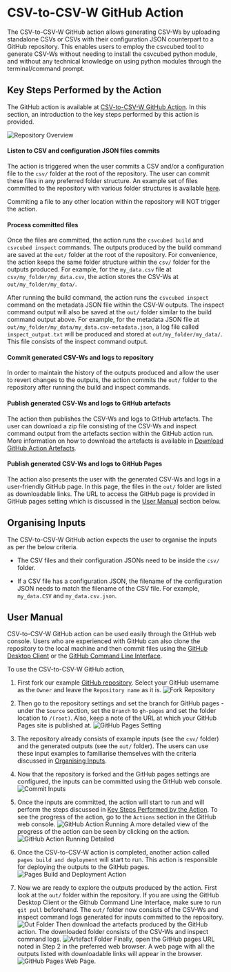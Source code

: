 # CSV-to-CSV-W GitHub Action

The CSV-to-CSV-W GitHub action allows generating CSV-Ws by uploading standalone CSVs or CSVs with their configuration JSON counterpart to a GitHub repository. This enables users to employ the csvcubed tool to generate CSV-Ws without needing to install the csvcubed python module, and without any technical knowledge on using python modules through the terminal/command prompt.

## Key Steps Performed by the Action

The GitHub action is available at [CSV-to-CSV-W GitHub Action](https://github.com/GSS-Cogs/csv-to-csvw). In this section, an introduction to the key steps performed by this action is provided.

![Repository Overview](docs/images/repo_overview.png)

#### Listen to CSV and configuration JSON files commits

The action is triggered when the user commits a CSV and/or a configuration file to the `csv/` folder at the root of the repository. The user can commit these files in any preferred folder structure. An example set of files committed to the repository with various folder structures is available [here](https://github.com/GSS-Cogs/csv-to-csvw/tree/main/csv).

Commiting a file to any other location within the repository will NOT trigger the action.

#### Process committed files

Once the files are committed, the action runs the `csvcubed build` and `csvcubed inspect` commands. The outputs produced by the build command are saved at the `out/` folder at the root of the repository. For convenience, the action keeps the same folder structure within the `csv/` folder for the outputs produced. For example, for the `my_data.csv` file at `csv/my_folder/my_data.csv`, the action stores the CSV-Ws at `out/my_folder/my_data/`. 

After running the build command, the action runs the `csvcubed inspect` command on the metadata JSON file within the CSV-W outputs. The inspect command output will also be saved at the `out/` folder similar to the build command output above. For example, for the metadata JSON file at `out/my_folder/my_data/my_data.csv-metadata.json`, a log file called `inspect_output.txt` will be produced and stored at `out/my_folder/my_data/`. This file consists of the inspect command output.

#### Commit generated CSV-Ws and logs to repository

In order to maintain the history of the outputs produced and allow the user to revert changes to the outputs, the action commits the `out/` folder to the repository after running the build and inspect commands.

#### Publish generated CSV-Ws and logs to GitHub artefacts

The action then publishes the CSV-Ws and logs to GitHub artefacts. The user can download a zip file consisting of the CSV-Ws and inspect command output from the artefacts section within the GitHub action run. More information on how to download the artefacts is available in [Download GitHub Action Artefacts](https://docs.github.com/en/actions/managing-workflow-runs/downloading-workflow-artefacts).

#### Publish generated CSV-Ws and logs to GitHub Pages

The action also presents the user with the generated CSV-Ws and logs in a user-friendly GitHub page. In this page, the files in the `out/` folder are listed as downloadable links. The URL to access the GitHub page is provided in GitHub pages setting which is discussed in the [User Manual](#user-manual) section below.

## Organising Inputs

The CSV-to-CSV-W GitHub action expects the user to organise the inputs as per the below criteria.

* The CSV files and their configuration JSONs need to be inside the `csv/` folder.
  
* If a CSV file has a configuration JSON, the filename of the configuration JSON needs to match the filename of the CSV file. For example, `my_data.CSV` and `my_data.csv.json`.

## User Manual

CSV-to-CSV-W GitHub action can be used easily through the GitHub web console. Users who are experienced with GitHub can also clone the repository to the local machine and then commit files using the [GitHub Desktop Client](https://desktop.github.com/) or the [GitHub Command Line Interface](https://cli.github.com/).

To use the CSV-to-CSV-W GitHub action,

1. First fork our example [GitHub repository](https://github.com/GSS-Cogs/csv-to-csvw). Select your GitHub username as the `Owner` and leave the `Repository name` as it is.
![Fork Repository](docs/images/fork_repository.png)

2. Then go to the repository settings and set the branch for GitHub pages - under the `Source` section, set the `Branch` to `gh-pages` and set the folder location to `/(root)`. Also, keep a note of the URL at which your GitHub Pages site is published at.
![GitHub Pages Setting](docs/images/github_pages_setting.png)

3. The repository already consists of example inputs (see the `csv/` folder) and the generated outputs (see the `out/` folder). The users can use these input examples to familiarise themselves with the criteria discussed in [Organising Inputs](#organising-inputs).

4. Now that the repository is forked and the GitHub pages settings are configured, the inputs can be committed using the GitHub web console.
![Commit Inputs](docs/images/commit_files.png)

5. Once the inputs are committed, the action will start to run and will perform the steps discussed in [Key Steps Performed by the Action](#key-steps-performed-by-the-action). To see the progress of the action, go to the `Actions` section in the GitHub web console.
![GitHub Action Running](docs/images/action_running.png)
A more detailed view of the progress of the action can be seen by clicking on the action.
![GitHub Action Running Detailed](docs/images/action_running_detailed.png)

6. Once the CSV-to-CSV-W action is completed, another action called `pages build and deployment` will start to run. This action is responsible for deploying the outputs to the GitHub pages.
![Pages Build and Deployment Action](docs/images/pages_build_action.png)

7. Now we are ready to explore the outputs produced by the action. First look at the `out/` folder within the repository. If you are using the GitHub Desktop Client or the Github Command Line Interface, make sure to run `git pull` beforehand. The `out/` folder now consists of the CSV-Ws and inspect command logs generated for inputs committed to the repository.
![Out Folder](docs/images/out_folder.png)
Then download the artefacts produced by the GitHub action. The downloaded folder consists of the CSV-Ws and inspect command logs.
![Artefact Folder](docs/images/artefact_folder.png)
Finally, open the GitHub pages URL noted in Step 2 in the preferred web browser. A web page with all the outputs listed with downloadable links will appear in the browser.
![GitHub Pages Web Page](docs/images/github_pages_web_page.png).
